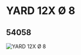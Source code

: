 # YARD 12X Ø 8
## 54058
![YARD 12X Ø 8](https://lc-www-live-s.legocdn.com/media/bricks/5/2/4289295.jpg)